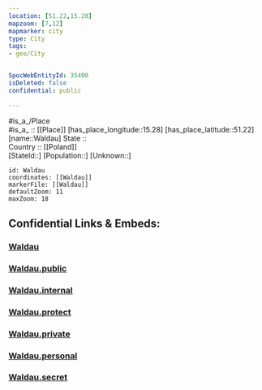 ```yaml
---
location: [51.22,15.28] 
mapzoom: [7,12] 
mapmarker: city 
type: City
tags:
- geo/City


SpocWebEntityId: 35400
isDeleted: false
confidential: public

---
```

#is_a_/Place  
#is_a_ :: [[Place]] 
[has_place_longitude::15.28] 
[has_place_latitude::51.22] 
[name::Waldau] 
State ::  
Country :: [[Poland]]  
[StateId::] 
[Population::] 
[Unknown::] 


```leaflet
id: Waldau
coordinates: [[Waldau]] 
markerFile: [[Waldau]] 
defaultZoom: 11 
maxZoom: 18
```


## Confidential Links & Embeds: 

### [Waldau](/_Standards/Earth/Continent/Europe/Europe~East/Poland/Provinces~Poland/Lower_Silesian/City/Waldau.md) 

### [Waldau.public](/_public/Earth/Continent/Europe/Europe~East/Poland/Provinces~Poland/Lower_Silesian/City/Waldau.public.md) 

### [Waldau.internal](/_internal/Earth/Continent/Europe/Europe~East/Poland/Provinces~Poland/Lower_Silesian/City/Waldau.internal.md) 

### [Waldau.protect](/_protect/Earth/Continent/Europe/Europe~East/Poland/Provinces~Poland/Lower_Silesian/City/Waldau.protect.md) 

### [Waldau.private](/_private/Earth/Continent/Europe/Europe~East/Poland/Provinces~Poland/Lower_Silesian/City/Waldau.private.md) 

### [Waldau.personal](/_personal/Earth/Continent/Europe/Europe~East/Poland/Provinces~Poland/Lower_Silesian/City/Waldau.personal.md) 

### [Waldau.secret](/_secret/Earth/Continent/Europe/Europe~East/Poland/Provinces~Poland/Lower_Silesian/City/Waldau.secret.md)


